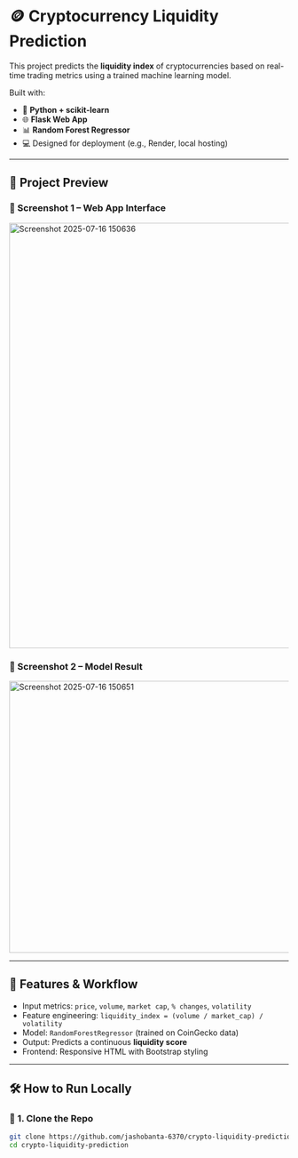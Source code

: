 # 🪙 Cryptocurrency Liquidity Prediction

This project predicts the **liquidity index** of cryptocurrencies based on real-time trading metrics using a trained machine learning model.

Built with:
- 🧠 **Python + scikit-learn**
- 🌐 **Flask Web App**
- 📊 **Random Forest Regressor**
- 💻 Designed for deployment (e.g., Render, local hosting)

---

## 📸 Project Preview



### 🔹 Screenshot 1 – Web App Interface
<img width="1696" height="765" alt="Screenshot 2025-07-16 150636" src="https://github.com/user-attachments/assets/6c23ca3a-93ce-4fa9-932f-440106dcb90e" />

### 🔹 Screenshot 2 – Model  Result

<img width="1639" height="489" alt="Screenshot 2025-07-16 150651" src="https://github.com/user-attachments/assets/f380b3cc-9ca4-4a9e-8e30-b0aa64bab5aa" />

---

## 🧠 Features & Workflow

- Input metrics: `price`, `volume`, `market cap`, `% changes`, `volatility`
- Feature engineering: `liquidity_index = (volume / market_cap) / volatility`
- Model: `RandomForestRegressor` (trained on CoinGecko data)
- Output: Predicts a continuous **liquidity score**
- Frontend: Responsive HTML with Bootstrap styling

---

## 🛠️ How to Run Locally

### 🔹 1. Clone the Repo

```bash
git clone https://github.com/jashobanta-6370/crypto-liquidity-prediction.git
cd crypto-liquidity-prediction
